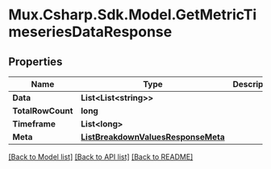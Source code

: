 # Mux.Csharp.Sdk.Model.GetMetricTimeseriesDataResponse

## Properties

Name | Type | Description | Notes
------------ | ------------- | ------------- | -------------
**Data** | **List&lt;List&lt;string&gt;&gt;** |  | [optional] 
**TotalRowCount** | **long** |  | [optional] 
**Timeframe** | **List&lt;long&gt;** |  | [optional] 
**Meta** | [**ListBreakdownValuesResponseMeta**](ListBreakdownValuesResponseMeta.md) |  | [optional] 

[[Back to Model list]](../README.md#documentation-for-models) [[Back to API list]](../README.md#documentation-for-api-endpoints) [[Back to README]](../README.md)

